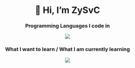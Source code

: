 <!--- Parts of this profile are from https://github.com/zzetao/awesome-github-profile --->

<h1 align="center">👋 Hi, I’m ZySvC</h1>

<!---
[<img align="center" width="100%" src="https://github-readme-stats.vercel.app/api?username=zysv&show_icons=true&title_color=fff&icon_color=79ff97&text_color=9f9f9f&bg_color=151515">](https://google.com)
--->

<h3 align="center">Programming Languages I code in</h3>
<p align="center">
  <a href="https://skillicons.dev">
    <img src="https://skillicons.dev/icons?i=bash,c,cs,cpp,dotnet,js,powershell,py&coding=cute" />
  </a>
</p>

<h3 align="center">What I want to learn / What I am currently learning</h3>
<p align="center">
  <a href="https://skillicons.dev">
    <img src="https://skillicons.dev/icons?i=ts,git,nextjs,nginx,rust&coding=cute" />
  </a>
</p>

